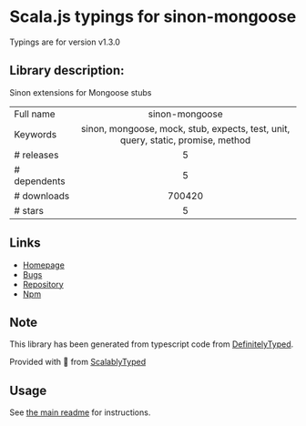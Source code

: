 
# Scala.js typings for sinon-mongoose

Typings are for version v1.3.0

## Library description:
Sinon extensions for Mongoose stubs

|                    |                 |
| ------------------ | :-------------: |
| Full name          | sinon-mongoose |
| Keywords           | sinon, mongoose, mock, stub, expects, test, unit, query, static, promise, method |
| # releases         | 5 |
| # dependents       | 5 |
| # downloads        | 700420 |
| # stars            | 5 |

## Links
- [Homepage](https://github.com/underscopeio/sinon-mongoose#readme)
- [Bugs](https://github.com/underscopeio/sinon-mongoose/issues)
- [Repository](https://github.com/underscopeio/sinon-mongoose)
- [Npm](https://www.npmjs.com/package/sinon-mongoose)
    


## Note
This library has been generated from typescript code from [DefinitelyTyped](https://definitelytyped.org).

Provided with :purple_heart: from [ScalablyTyped](https://github.com/oyvindberg/ScalablyTyped)

## Usage
See [the main readme](../../readme.md) for instructions.


